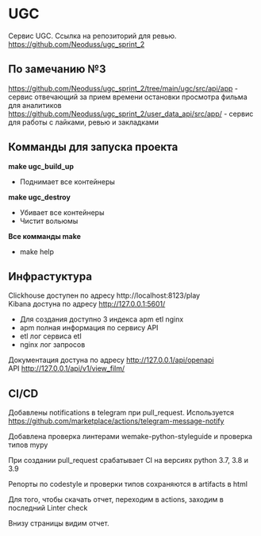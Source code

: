 # UGC
Сервис UGC. 
Ссылка на репозиторий для ревью.  
https://github.com/Neoduss/ugc_sprint_2

По замечанию №3
-
https://github.com/Neoduss/ugc_sprint_2/tree/main/ugc/src/api/app  - сервис отвечающий за прием времени остановки просмотра фильма для аналитиков  
https://github.com/Neoduss/ugc_sprint_2/user_data_api/src/app/ - сервис для работы с лайками, ревью и закладками  



Комманды для запуска проекта
-

**make ugc_build_up**
- Поднимает все контейнеры
 
**make ugc_destroy**
- Убивает все контейнеры
- Чистит вольюмы

**Все комманды make**
- make help

Инфрастуктура
-

Clickhouse доступен по адресу http://localhost:8123/play  
Kibana достуна по адресу http://127.0.0.1:5601/  
- Для создания доступно 3 индекса apm etl nginx   
- apm полная информация по сервису API
- etl лог сервиса etl
- nginx лог запросов

Документация достуна по адресу http://127.0.0.1/api/openapi  
API http://127.0.0.1/api/v1/view_film/  

CI/CD
-
Добавлены notifications в telegram при pull_request. 
Используется https://github.com/marketplace/actions/telegram-message-notify

Добавлена проверка линтерами wemake-python-styleguide и проверка типов mypy

При создании pull_request срабатывает CI на версиях python 3.7, 3.8 и 3.9

Репорты по codestyle и проверки типов сохраняются в artifacts в html

Для того, чтобы скачать отчет, переходим в actions, заходим в последний Linter check

Внизу страницы видим отчет.
